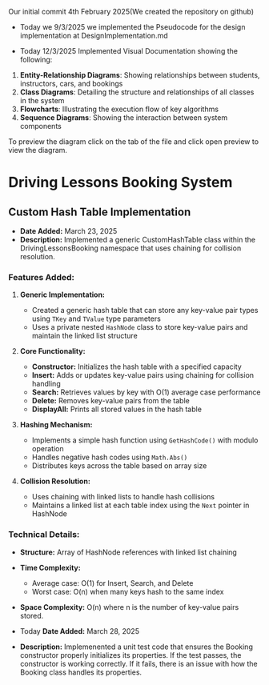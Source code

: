 Our initial commit 4th February 2025(We created the repository on github)

- Today we 9/3/2025 we implemented the Pseudocode for the design implementation at DesignImplementation.md

- Today 12/3/2025 Implemented Visual Documentation showing the following:
1. **Entity-Relationship Diagrams**: Showing relationships between students, instructors, cars, and bookings
2. **Class Diagrams**: Detailing the structure and relationships of all classes in the system
3. **Flowcharts**: Illustrating the execution flow of key algorithms
4. **Sequence Diagrams**: Showing the interaction between system components

To preview the diagram click on the tab of the file and click open preview to view the diagram.

# Driving Lessons Booking System

## Custom Hash Table Implementation
- **Date Added:** March 23, 2025
- **Description:** Implemented a generic CustomHashTable class within the DrivingLessonsBooking namespace that uses chaining for collision resolution.

### Features Added:
1. **Generic Implementation:**
   - Created a generic hash table that can store any key-value pair types using `TKey` and `TValue` type parameters
   - Uses a private nested `HashNode` class to store key-value pairs and maintain the linked list structure

2. **Core Functionality:**
   - **Constructor:** Initializes the hash table with a specified capacity
   - **Insert:** Adds or updates key-value pairs using chaining for collision handling
   - **Search:** Retrieves values by key with O(1) average case performance
   - **Delete:** Removes key-value pairs from the table
   - **DisplayAll:** Prints all stored values in the hash table

3. **Hashing Mechanism:**
   - Implements a simple hash function using `GetHashCode()` with modulo operation
   - Handles negative hash codes using `Math.Abs()`
   - Distributes keys across the table based on array size

4. **Collision Resolution:**
   - Uses chaining with linked lists to handle hash collisions
   - Maintains a linked list at each table index using the `Next` pointer in HashNode

### Technical Details:
- **Structure:** Array of HashNode references with linked list chaining
- **Time Complexity:**
  - Average case: O(1) for Insert, Search, and Delete
  - Worst case: O(n) when many keys hash to the same index
- **Space Complexity:** O(n) where n is the number of key-value pairs stored.

- Today **Date Added:** March 28, 2025
-  **Description:** Implemenented a unit test code that ensures the Booking constructor properly initializes its properties. If the test passes, the constructor is working correctly. If it fails, there is an issue with how the Booking class handles its properties.
